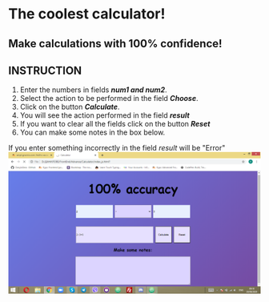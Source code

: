 # The coolest calculator!
## Make calculations with 100% confidence!

## INSTRUCTION
 1. Enter the numbers in fields **_num1 and num2_**.
 2. Select the action to be performed in the field **_Choose_**.
 3. Click on the button **_Calculate_**.
 4. You will see the action performed in the field **_result_**
 5. If you want to clear all the fields click on the button **_Reset_**
 6. You can make some notes in the box below.

 If you enter something incorrectly in the field *result* will be "Error"
 ![Exemple](./Screen.png)
